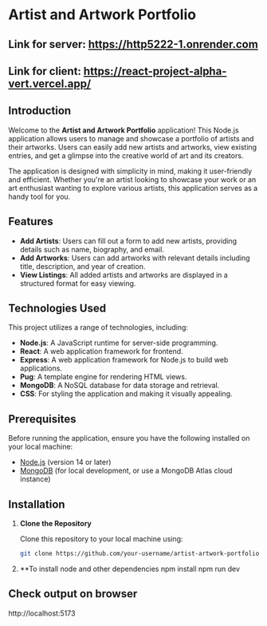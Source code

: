 # Artist and Artwork Portfolio

## Link for server: https://http5222-1.onrender.com
## Link for client: https://react-project-alpha-vert.vercel.app/
## Introduction

Welcome to the **Artist and Artwork Portfolio** application! This Node.js application allows users to manage and showcase a portfolio of artists and their artworks. Users can easily add new artists and artworks, view existing entries, and get a glimpse into the creative world of art and its creators. 

The application is designed with simplicity in mind, making it user-friendly and efficient. Whether you're an artist looking to showcase your work or an art enthusiast wanting to explore various artists, this application serves as a handy tool for you.

## Features

- **Add Artists**: Users can fill out a form to add new artists, providing details such as name, biography, and email.
- **Add Artworks**: Users can add artworks with relevant details including title, description, and year of creation.
- **View Listings**: All added artists and artworks are displayed in a structured format for easy viewing.

## Technologies Used

This project utilizes a range of technologies, including:

- **Node.js**: A JavaScript runtime for server-side programming.
- **React**: A web application framework for frontend.
- **Express**: A web application framework for Node.js to build web applications.
- **Pug**: A template engine for rendering HTML views.
- **MongoDB**: A NoSQL database for data storage and retrieval.
- **CSS**: For styling the application and making it visually appealing.

## Prerequisites

Before running the application, ensure you have the following installed on your local machine:

- [Node.js](https://nodejs.org/) (version 14 or later)
- [MongoDB](https://www.mongodb.com/try/download/community) (for local development, or use a MongoDB Atlas cloud instance)

## Installation

1. **Clone the Repository**

   Clone this repository to your local machine using:

   ```bash
   git clone https://github.com/your-username/artist-artwork-portfolio.git

2. **To install node and other dependencies
    npm install
    npm run dev

## Check output on browser

   http://localhost:5173
    

